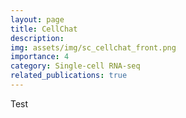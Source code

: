 ```yaml
---
layout: page
title: CellChat
description: 
img: assets/img/sc_cellchat_front.png
importance: 4
category: Single-cell RNA-seq
related_publications: true
---
```


Test